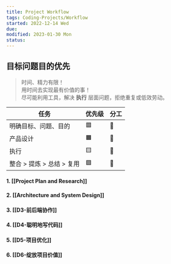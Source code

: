 ```yaml
---
title: Project Workflow
tags: Coding-Projects/Workflow
started: 2022-12-14 Wed
due:
modified: 2023-01-30 Mon
status:
---
```

## 目标问题目的优先
>时间、精力有限！  
>用时间去实现最有价值的事！  
>尽可能利用工具，解决 **执行** 层面问题，拒绝重复或低效劳动。

| 任务                 |优先级  | 分工 |
| -------------------- | ---- | ------ |
| 明确目标、问题、目的 |   🟥   |   👩     |
| 产品设计             |  🟧    |   👩     |
| 执行                 |  🟨    |   🤖     |
| 整合 > 提炼 > 总结 > 复用                     |  🟩    |   👩     |


#### 1. [[Project Plan and Research]]
#### 2. [[Architecture and System Design]]
#### 3. [[D3-前后端协作]]
#### 4. [[D4-聪明地写代码]]
#### 5. [[D5-项目优化]]
#### 6. [[D6-绽放项目价值]]

